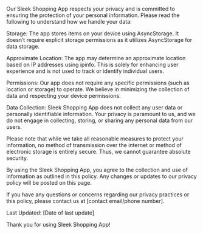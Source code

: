 Our Sleek Shopping App respects your privacy and is committed to ensuring the protection of your personal information. Please read the following to understand how we handle your data:

Storage: The app stores items on your device using AsyncStorage. It doesn’t require explicit storage permissions as it utilizes AsyncStorage for data storage.

Approximate Location: The app may determine an approximate location based on IP addresses using ipinfo. This is solely for enhancing user experience and is not used to track or identify individual users.

Permissions: Our app does not require any specific permissions (such as location or storage) to operate. We believe in minimizing the collection of data and respecting your device permissions.

Data Collection: Sleek Shopping App does not collect any user data or personally identifiable information. Your privacy is paramount to us, and we do not engage in collecting, storing, or sharing any personal data from our users.

Please note that while we take all reasonable measures to protect your information, no method of transmission over the internet or method of electronic storage is entirely secure. Thus, we cannot guarantee absolute security.

By using the Sleek Shopping App, you agree to the collection and use of information as outlined in this policy. Any changes or updates to our privacy policy will be posted on this page.

If you have any questions or concerns regarding our privacy practices or this policy, please contact us at [contact email/phone number].

Last Updated: [Date of last update]

Thank you for using Sleek Shopping App!